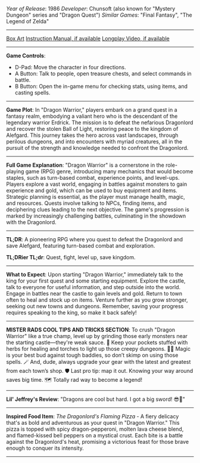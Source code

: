 *Year of Release*: 1986
*Developer*: Chunsoft (also known for "Mystery Dungeon" series and "Dragon Quest")
*Similar Games*: "Final Fantasy", "The Legend of Zelda"

---
[Box Art](https://www.google.com/search?newwindow=1&sca_esv=171a28ce0fc58a51&q=NES+Game+Box+Art+Dragon+Warrior&uds=AMwkrPvg5PKm_dNhMKTbEqnEKe3-6XxiOpNFjFnlqxFDMqlwhD6DPVRAm9-_1gPBbxy9DIo_-S5UzNiyucG_Gr6nVqbvCtLly5uEc6a3pXEPsUbauYHkPixzlqsDC7Hx8tvooks1KEQd&udm=2&sa=X&ved=2ahUKEwi1r5fThMWEAxVsGtAFHU9IDJYQtKgLegQIDBAB&biw=1536&bih=714&dpr=1.25) 
[Instruction Manual, if available](https://www.google.com/search?q=NES+Instruction+Manual+Dragon+Warrior)
[Longplay Video, if available](https://www.youtube.com/results?search_query=nes+full+longplay+Dragon+Warrior) 

- - -
**Game Controls**:
- D-Pad: Move the character in four directions.
- A Button: Talk to people, open treasure chests, and select commands in battle.
- B Button: Open the in-game menu for checking stats, using items, and casting spells.

- - -
**Game Plot**: In "Dragon Warrior," players embark on a grand quest in a fantasy realm, embodying a valiant hero who is the descendant of the legendary warrior Erdrick. The mission is to defeat the nefarious Dragonlord and recover the stolen Ball of Light, restoring peace to the kingdom of Alefgard. This journey takes the hero across vast landscapes, through perilous dungeons, and into encounters with myriad creatures, all in the pursuit of the strength and knowledge needed to confront the Dragonlord.

- - -
**Full Game Explanation**: "Dragon Warrior" is a cornerstone in the role-playing game (RPG) genre, introducing many mechanics that would become staples, such as turn-based combat, experience points, and level-ups. Players explore a vast world, engaging in battles against monsters to gain experience and gold, which can be used to buy equipment and items. Strategic planning is essential, as the player must manage health, magic, and resources. Quests involve talking to NPCs, finding items, and deciphering clues leading to the next objective. The game's progression is marked by increasingly challenging battles, culminating in the showdown with the Dragonlord.

- - -
**TL;DR**: A pioneering RPG where you quest to defeat the Dragonlord and save Alefgard, featuring turn-based combat and exploration.

**TL;DRier TL;dr**: Quest, fight, level up, save kingdom.

- - -
**What to Expect**: Upon starting "Dragon Warrior," immediately talk to the king for your first quest and some starting equipment. Explore the castle, talk to everyone for useful information, and step outside into the world. Engage in battles near the castle to gain levels and gold. Return to town often to heal and stock up on items. Venture further as you grow stronger, seeking out new towns and dungeons. Remember, saving your progress requires speaking to the king, so make it back safely!

---

**MISTER RADS COOL TIPS AND TRICKS SECTION**: To crush "Dragon Warrior" like a true champ, level up by grinding those early monsters near the starting castle—they're weak sauce. 💪 Keep your pockets stuffed with herbs for healing and torches to light up those creepy dungeons. 🌿🔦 Magic is your best bud against tough baddies, so don’t skimp on using those spells. 🪄 And, dude, always upgrade your gear with the latest and greatest from each town’s shop. 🛡️ Last pro tip: map it out. Knowing your way around saves big time. 🗺️ Totally rad way to become a legend!

---
**Lil' Jeffrey's Review**: "Dragons are cool but hard. I got a big sword! 😎🐉"

---
**Inspired Food Item**: *The Dragonlord's Flaming Pizza* - A fiery delicacy that's as bold and adventurous as your quest in "Dragon Warrior." This pizza is topped with spicy dragon-pepperoni, molten lava cheese blend, and flamed-kissed bell peppers on a mystical crust. Each bite is a battle against the Dragonlord's heat, promising a victorious feast for those brave enough to conquer its intensity.

---